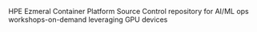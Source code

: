 HPE Ezmeral Container Platform Source Control repository for AI/ML ops workshops-on-demand leveraging GPU devices
